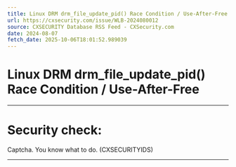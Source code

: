 ```yaml
---
title: Linux DRM drm_file_update_pid() Race Condition / Use-After-Free
url: https://cxsecurity.com/issue/WLB-2024080012
source: CXSECURITY Database RSS Feed - CXSecurity.com
date: 2024-08-07
fetch_date: 2025-10-06T18:01:52.989039
---
```


# Linux DRM drm_file_update_pid() Race Condition / Use-After-Free

---

# Security check:

Captcha. You know what to do. (CXSECURITYIDS)

---